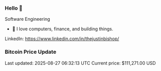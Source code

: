 ### Hello 🤙  

Software Engineering

- 🔭 I love computers, finance, and building things.
  
LinkedIn: https://www.linkedin.com/in/thejustinbishop/  





























































































































































































































































































































































































































































































































































































































































































































































































































































































































































































































### Bitcoin Price Update
Last updated: 2025-08-27 06:32:13 UTC
Current price: $111,271.00 USD
